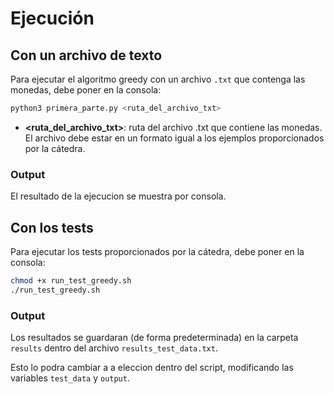 # Ejecución

## Con un archivo de texto

Para ejecutar el algoritmo greedy con un archivo `.txt` que contenga las monedas, debe poner en la consola:

```bash
python3 primera_parte.py <ruta_del_archivo_txt>
```

- **<ruta_del_archivo_txt>**: ruta del archivo .txt que contiene las monedas. El archivo debe estar en un formato igual a los ejemplos proporcionados por la cátedra.

### Output

El resultado de la ejecucion se muestra por consola.

## Con los tests
Para ejecutar los tests proporcionados por la cátedra, debe poner en la consola:

```bash
chmod +x run_test_greedy.sh
./run_test_greedy.sh
```
### Output

Los resultados se guardaran (de forma predeterminada) en la carpeta `results` dentro del archivo `results_test_data.txt`. 

Esto lo podra cambiar a a eleccion dentro del script, modificando las variables `test_data` y `output`.
